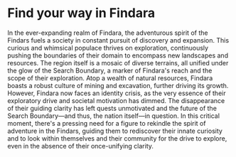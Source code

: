 # Find your way in Findara
In the ever-expanding realm of Findara, the adventurous spirit of the Findars fuels a society in constant pursuit of discovery and expansion. This curious and whimsical populace thrives on exploration, continuously pushing the boundaries of their domain to encompass new landscapes and resources. The region itself is a mosaic of diverse terrains, all unified under the glow of the Search Boundary, a marker of Findara's reach and the scope of their exploration. Atop a wealth of natural resources, Findara boasts a robust culture of mining and excavation, further driving its growth. However, Findara now faces an identity crisis, as the very essence of their exploratory drive and societal motivation has dimmed. The disappearance of their guiding clarity has left quests unmotivated and the future of the Search Boundary—and thus, the nation itself—in question. In this critical moment, there's a pressing need for a figure to rekindle the spirit of adventure in the Findars, guiding them to rediscover their innate curiosity and to look within themselves and their community for the drive to explore, even in the absence of their once-unifying clarity.